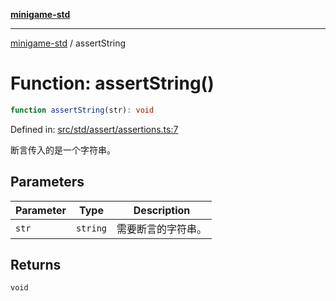 [**minigame-std**](../README.md)

***

[minigame-std](../README.md) / assertString

# Function: assertString()

```ts
function assertString(str): void
```

Defined in: [src/std/assert/assertions.ts:7](https://github.com/JiangJie/minigame-std/blob/c702c23d8258d9dd96d873df515d0027c84fb302/src/std/assert/assertions.ts#L7)

断言传入的是一个字符串。

## Parameters

| Parameter | Type | Description |
| ------ | ------ | ------ |
| `str` | `string` | 需要断言的字符串。 |

## Returns

`void`
